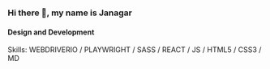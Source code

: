 ### Hi there 👋, my name is Janagar
#### Design and Development

Skills: WEBDRIVERIO / PLAYWRIGHT / SASS / REACT / JS / HTML5 / CSS3 / MD
